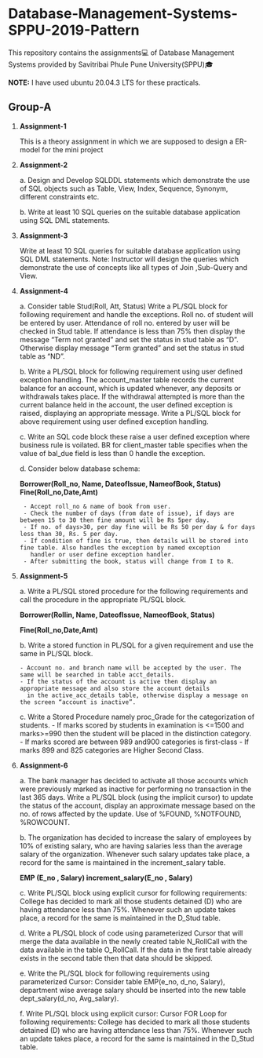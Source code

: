 # Database-Management-Systems-SPPU-2019-Pattern

This repository contains the assignments💻 of Database Management Systems provided by Savitribai Phule Pune University(SPPU)🎓



**NOTE:**
    I have used ubuntu 20.04.3 LTS for these practicals.

## Group-A
1. **Assignment-1**
    
   This is a theory assignment in which we are supposed to design a ER-model for the mini project

2. **Assignment-2**

    a. Design and Develop SQLDDL statements which demonstrate the use of SQL objects such as Table, View, Index, Sequence, 
       Synonym, different constraints etc.
       
    b. Write at least 10 SQL queries on the suitable database application using SQL DML statements.

3. **Assignment-3**

    Write at least 10 SQL queries for suitable database application using SQL DML statements.
    Note: Instructor will design the queries which demonstrate the use of concepts like all types of
    Join ,Sub-Query and View.

4. **Assignment-4**

    a. Consider table Stud(Roll, Att, Status) Write a PL/SQL block for following requirement and handle the exceptions. 
       Roll no. of student will be entered by user. Attendance of roll no. entered by user will be checked in Stud table. 
       If attendance is less than 75% then display the message “Term not granted” and set the status in stud table as “D”.
       Otherwise display message “Term granted” and set the status in stud table as “ND”.
       
    b. Write a PL/SQL block for following requirement using user defined exception handling. The account_master table records 
    the current balance for an account, which is updated whenever, any deposits or withdrawals takes place. If the withdrawal 
    attempted is more than the current balance held in the account, the user defined exception is raised, displaying an appropriate 
    message. Write a PL/SQL block for above requirement using user defined exception handling.
    
    c. Write an SQL code block these raise a user defined exception where business rule is voilated. BR for client_master table 
    specifies when the value of bal_due field is less than 0 handle the exception.
    
    d. Consider below database schema: 
    
    **Borrower(Roll_no, Name, DateofIssue, NameofBook, Status) Fine(Roll_no,Date,Amt)**
       
       
        - Accept roll_no & name of book from user.
        - Check the number of days (from date of issue), if days are between 15 to 30 then fine amount will be Rs 5per day.
        - If no. of days>30, per day fine will be Rs 50 per day & for days less than 30, Rs. 5 per day.
        - If condition of fine is true, then details will be stored into fine table. Also handles the exception by named exception 
          handler or user define exception handler.
        - After submitting the book, status will change from I to R.

5. **Assignment-5**
    
    a. Write a PL/SQL stored procedure for the following requirements and call the procedure in the appropriate PL/SQL block.
                   
                   
      **Borrower(Rollin, Name, DateofIssue, NameofBook, Status)**
                    
      **Fine(Roll_no,Date,Amt)**
    
    b. Write a stored function in PL/SQL for a given requirement and use the same in PL/SQL block.
        
       - Account no. and branch name will be accepted by the user. The same will be searched in table acct_details. 
       - If the status of the account is active then display an appropriate message and also store the account details 
         in the active_acc_details table, otherwise display a message on the screen “account is inactive”.
    
    c. Write a Stored Procedure namely proc_Grade for the categorization of students.
       - If marks scored by students in examination is <=1500 and marks>=990 then the student will be placed in the distinction category.
       - If marks scored are between 989 and900 categories is first-class
       - If marks 899 and 825 categories are Higher Second Class.

6. **Assignment-6**

    a. The bank manager has decided to activate all those accounts which were previously marked as inactive for 
        performing no transaction in the last 365 days. Write a PL/SQL block (using the implicit cursor) to update 
        the status of the account, display an approximate message based on the no. of rows affected by the update.
        Use of %FOUND, %NOTFOUND, %ROWCOUNT.
        
    b. The organization has decided to increase the salary of employees by 10% of existing salary, who are having salaries 
       less than the average salary of the organization. Whenever such salary updates take place, a record for the same is 
       maintained in the increment_salary table.
       
      **EMP (E_no , Salary) increment_salary(E_no , Salary)**
       
    c. Write PL/SQL block using explicit cursor for following requirements: College has decided to mark all those students 
       detained (D) who are having attendance less than 75%. Whenever such an update takes place, a record for the same is 
       maintained in the D_Stud table.
       
    d. Write a PL/SQL block of code using parameterized Cursor that will merge the data available in the newly created table 
       N_RollCall with the data available in the table O_RollCall. If the data in the first table already exists in the second 
       table then that data should be skipped. 
    
    e. Write the PL/SQL block for following requirements using parameterized Cursor: 
       Consider table EMP(e_no, d_no, Salary), department wise average salary should be inserted into the new table 
       dept_salary(d_no, Avg_salary).

    f. Write PL/SQL block using explicit cursor: Cursor FOR Loop for following requirements: College has decided to mark all 
       those students detained (D) who are having attendance less than 75%. Whenever such an update takes place, a record for 
       the same is maintained in the D_Stud table.
